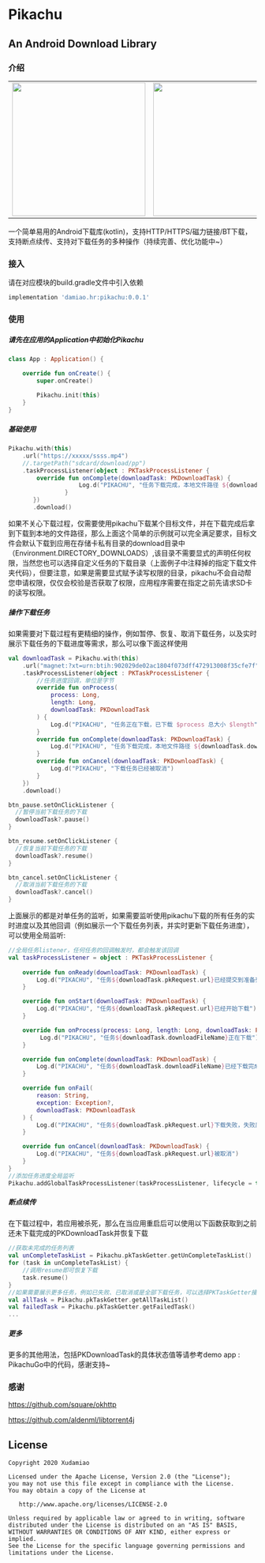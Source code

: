# Pikachu  
## An Android Download Library

### 介绍
<table>
	<tr>
		<td>
    	<center>
      	<img src="https://s1.ax1x.com/2020/10/05/0YAGuV.jpg" width = "270" height = “480” /></center>
    </td>
		<td>
    	<center>
      	<img src="https://s1.ax1x.com/2020/10/05/0YAJBT.jpg" width = "270" height = “480”/>
      </center>
  	</td>
		<td>
    	<center>
      	<img src="https://s1.ax1x.com/2020/10/05/0YA3j0.jpg" width = "270" height = “480”/>
    	</center>
    </td>
	</tr>
</table>



一个简单易用的Android下载库(kotlin)，支持HTTP/HTTPS/磁力链接/BT下载，支持断点续传、支持对下载任务的多种操作（持续完善、优化功能中~）

### 接入

请在对应模块的build.gradle文件中引入依赖

```groovy
implementation 'damiao.hr:pikachu:0.0.1'
```
### 使用

##### 请先在应用的Application中初始化Pikachu

```kotlin
class App : Application() {

    override fun onCreate() {
        super.onCreate()
      
        Pikachu.init(this)
    }
}
```

##### 基础使用

```kotlin
Pikachu.with(this)
	.url("https://xxxxx/ssss.mp4")
	//.targetPath("sdcard/download/pp")
	.taskProcessListener(object : PKTaskProcessListener {
		override fun onComplete(downloadTask: PKDownloadTask) {
                    Log.d("PIKACHU", "任务下载完成，本地文件路径 ${downloadTask.downloadResultFile?.path}")
                }
       })
       .download()
```
如果不关心下载过程，仅需要使用pikachu下载某个目标文件，并在下载完成后拿到下载到本地的文件路径，那么上面这个简单的示例就可以完全满足要求，目标文件会默认下载到应用在存储卡私有目录的download目录中（Environment.DIRECTORY_DOWNLOADS）,该目录不需要显式的声明任何权限，当然您也可以选择自定义任务的下载目录（上面例子中注释掉的指定下载文件夹代码），但要注意，如果是需要显式赋予读写权限的目录，pikachu不会自动帮您申请权限，仅仅会校验是否获取了权限，应用程序需要在指定之前先请求SD卡的读写权限。

##### 操作下载任务

如果需要对下载过程有更精细的操作，例如暂停、恢复、取消下载任务，以及实时展示下载任务的下载进度等需求，那么可以像下面这样使用

```kotlin
val downloadTask = Pikachu.with(this)
    .url("magnet:?xt=urn:btih:902029de02ac1804f073dff472913008f35cfe7f")
    .taskProcessListener(object : PKTaskProcessListener {
        //任务进度回调，单位是字节
        override fun onProcess(
            process: Long,
            length: Long,
            downloadTask: PKDownloadTask
        ) {
            Log.d("PIKACHU", "任务正在下载，已下载 $process 总大小 $length")
        }
        override fun onComplete(downloadTask: PKDownloadTask) {
            Log.d("PIKACHU", "任务下载完成，本地文件路径 ${downloadTask.downloadResultFile?.path}")
        }
        override fun onCancel(downloadTask: PKDownloadTask) {
            Log.d("PIKACHU", "下载任务已经被取消")
        }
    })
    .download()

btn_pause.setOnClickListener {
  //暂停当前下载任务的下载
  downloadTask?.pause()
}

btn_resume.setOnClickListener {
  //恢复当前下载任务的下载
  downloadTask?.resume()
}

btn_cancel.setOnClickListener {
  //取消当前下载任务的下载
  downloadTask?.cancel()
}
```

上面展示的都是对单任务的监听，如果需要监听使用pikachu下载的所有任务的实时进度以及其他回调（例如展示一个下载任务列表，并实时更新下载任务进度），可以使用全局监听:

```kotlin
//全局任务listener，任何任务的回调触发时，都会触发该回调
val taskProcessListener = object : PKTaskProcessListener {
  
    override fun onReady(downloadTask: PKDownloadTask) {
        Log.d("PIKACHU", "任务${downloadTask.pkRequest.url}已经提交到准备列表")
    }

    override fun onStart(downloadTask: PKDownloadTask) {
        Log.d("PIKACHU", "任务${downloadTask.pkRequest.url}已经开始下载")
    }

    override fun onProcess(process: Long, length: Long, downloadTask: PKDownloadTask) {
         Log.d("PIKACHU", "任务${downloadTask.downloadFileName}正在下载")
    }

    override fun onComplete(downloadTask: PKDownloadTask) {
        Log.d("PIKACHU", "任务${downloadTask.downloadFileName}已经下载完成")
    }

    override fun onFail(
        reason: String,
        exception: Exception?,
        downloadTask: PKDownloadTask
    ) {
        Log.d("PIKACHU", "任务${downloadTask.pkRequest.url}下载失败，失败原因 $reason")
    }

    override fun onCancel(downloadTask: PKDownloadTask) {
        Log.d("PIKACHU", "任务${downloadTask.pkRequest.url}被取消")
    }
}
//添加任务进度全局监听
Pikachu.addGlobalTaskProcessListener(taskProcessListener, lifecycle = this)
```

##### 断点续传

在下载过程中，若应用被杀死，那么在当应用重启后可以使用以下函数获取到之前还未下载完成的PKDownloadTask并恢复下载

```kotlin
//获取未完成的任务列表
val unCompleteTaskList = Pikachu.pkTaskGetter.getUnCompleteTaskList()
for (task in unCompleteTaskList) {
    //调用resume即可恢复下载
    task.resume()
}
//如果需要展示更多任务，例如已失败、已取消或是全部下载任务，可以选择PKTaskGetter接口中的其他功能函数
val allTask = Pikachu.pkTaskGetter.getAllTaskList()
val failedTask = Pikachu.pkTaskGetter.getFailedTask()
...
```

##### 更多

更多的其他用法，包括PKDownloadTask的具体状态值等请参考demo app : PikachuGo中的代码，感谢支持~

### 感谢

https://github.com/square/okhttp

https://github.com/aldenml/libtorrent4j

License
--------

    Copyright 2020 Xudamiao
    
    Licensed under the Apache License, Version 2.0 (the "License");
    you may not use this file except in compliance with the License.
    You may obtain a copy of the License at
    
       http://www.apache.org/licenses/LICENSE-2.0
    
    Unless required by applicable law or agreed to in writing, software
    distributed under the License is distributed on an "AS IS" BASIS,
    WITHOUT WARRANTIES OR CONDITIONS OF ANY KIND, either express or implied.
    See the License for the specific language governing permissions and
    limitations under the License.
